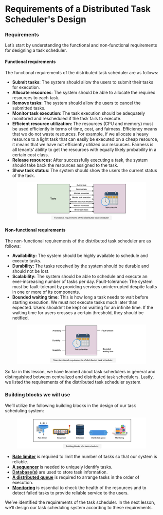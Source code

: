 # Requirements of a Distributed Task Scheduler's Design

### Requirements <a href="#requirements-0" id="requirements-0"></a>

Let’s start by understanding the functional and non-functional requirements for designing a task scheduler.

#### Functional requirements <a href="#functional-requirements-1" id="functional-requirements-1"></a>

The functional requirements of the distributed task scheduler are as follows:

* **Submit tasks**: The system should allow the users to submit their tasks for execution.
* **Allocate resources**: The system should be able to allocate the required resources to each task.
* **Remove tasks**: The system should allow the users to cancel the submitted tasks.
* **Monitor task execution**: The task execution should be adequately monitored and rescheduled if the task fails to execute.
* **Efficient resource utilization**: The resources (CPU and memory) must be used efficiently in terms of time, cost, and fairness. Efficiency means that we do not waste resources. For example, if we allocate a heavy resource to a light task that can easily be executed on a cheap resource, it means that we have not efficiently utilized our resources. Fairness is all tenants’ ability to get the resources with equally likely probability in a certain cost class.
* **Release resources**: After successfully executing a task, the system should take back the resources assigned to the task.
* **Show task status**: The system should show the users the current status of the task.

<figure><img src="../.gitbook/assets/Screenshot 2023-09-03 at 2.45.38 AM.png" alt=""><figcaption></figcaption></figure>

#### Non-functional requirements <a href="#non-functional-requirements-0" id="non-functional-requirements-0"></a>

The non-functional requirements of the distributed task scheduler are as follows:

* **Availability:** The system should be highly available to schedule and execute tasks.
* **Durability:** The tasks received by the system should be durable and should not be lost.
* **Scalability:** The system should be able to schedule and execute an ever-increasing number of tasks per day. Fault-tolerance: The system must be fault-tolerant by providing services uninterrupted despite faults in one or more of its components.
* **Bounded waiting time:** This is how long a task needs to wait before starting execution. We must not execute tasks much later than expected. Users shouldn’t be kept on waiting for an infinite time. If the waiting time for users crosses a certain threshold, they should be notified.

<figure><img src="../.gitbook/assets/Screenshot 2023-09-03 at 2.46.08 AM.png" alt=""><figcaption></figcaption></figure>

So far in this lesson, we have learned about task schedulers in general and distinguished between centralized and distributed task schedulers. Lastly, we listed the requirements of the distributed task scheduler system.

### Building blocks we will use <a href="#building-blocks-we-will-use-0" id="building-blocks-we-will-use-0"></a>

We’ll utilize the following building blocks in the design of our task scheduling system:

<figure><img src="../.gitbook/assets/Screenshot 2023-09-03 at 2.46.35 AM.png" alt=""><figcaption></figcaption></figure>

* [**Rate limiter**](https://www.educative.io/collection/page/10370001/4941429335392256/4770834422169600) is required to limit the number of tasks so that our system is reliable.
* [**A sequencer**](https://www.educative.io/collection/page/10370001/4941429335392256/6499939719053312) is needed to uniquely identify tasks.
* [**Database(s)**](https://www.educative.io/collection/page/10370001/4941429335392256/4901035478351872) are used to store task information.
* [**A distributed queue**](https://www.educative.io/collection/page/10370001/4941429335392256/5148400467312640) is required to arrange tasks in the order of execution.
* [**Monitoring**](https://www.educative.io/collection/page/10370001/4941429335392256/6310983387840512) is essential to check the health of the resources and to detect failed tasks to provide reliable service to the users.

We’ve identified the requirements of the task scheduler. In the next lesson, we’ll design our task scheduling system according to these requirements.

